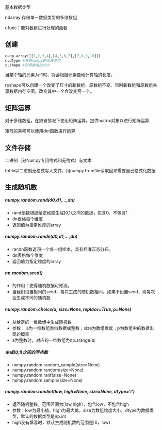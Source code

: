 基本数据类型

ndarray:存储单一数据类型的多维数组

ufunc：能对数组进行处理的函数

## 创建

```python
c=np.array([[1,2,3,4],[4,5,6,7],[7,8,9,10]])
c.dtype #获得numpy的元素类型
c.shape #获得数组的大小
```

当某个轴的元素为-1时，将会根据元素自动计算轴的长度。

reshape可以创建一个改变了尺寸的新数组，原数组不变。同时新数组和原数组共享数据内存空间，改变其中一个会改变另一个。

## 矩阵运算

对于多维数组，在缺省情况下使用矩阵运算，提供matrix对象以进行矩阵运算

矩阵的乘积可以使用dot函数进行运算

## 文件存储

二进制（分Numpy专用格式和无格式）与文本

tofile以二进制无格式写入文件，用numpy.fromfile读取回来需要自己格式化数据

## 生成随机数

##### numpy.random.rand(d0,d1,…,dn)

- rand函数根据给定维度生成[0,1)之间的数据，包含0，不包含1
- dn表格每个维度
- 返回值为指定维度的array

##### numpy.random.randn(d0,d1,…,dn)

- randn函数返回一个或一组样本，具有标准正态分布。
- dn表格每个维度
- 返回值为指定维度的array

##### np.random.seed()

- 的作用：使得随机数据可预测。
- 当我们设置相同的seed，每次生成的随机数相同。如果不设置seed，则每次会生成不同的随机数

##### numpy.random.choice(a, size=None, replace=True, p=None)

- 从给定的一维数组中生成随机数
- 参数： a为一维数组类似数据或整数；size为数组维度；p为数组中的数据出现的概率
- a为整数时，对应的一维数组为np.arange(a)

##### 生成[0,1)之间的浮点数

- numpy.random.random_sample(size=None)
- numpy.random.random(size=None)
- numpy.random.ranf(size=None)
- numpy.random.sample(size=None)

##### numpy.random.randint(low, high=None, size=None, dtype=’l’)

- 返回随机整数，范围区间为[low,high），包含low，不包含high
- 参数：low为最小值，high为最大值，size为数组维度大小，dtype为数据类型，默认的数据类型是np.int
- high没有填写时，默认生成随机数的范围是[0，low)